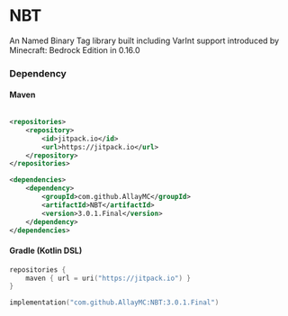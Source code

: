 # NBT
An Named Binary Tag library built including VarInt support introduced by Minecraft: Bedrock Edition in 0.16.0

### Dependency 

#### Maven
```xml

<repositories>
    <repository>
        <id>jitpack.io</id>
        <url>https://jitpack.io</url>
    </repository>
</repositories>

<dependencies>
    <dependency>
        <groupId>com.github.AllayMC</groupId>
        <artifactId>NBT</artifactId>
        <version>3.0.1.Final</version>
    </dependency>
</dependencies>
```

#### Gradle (Kotlin DSL)

```kt
repositories {
    maven { url = uri("https://jitpack.io") }
}

implementation("com.github.AllayMC:NBT:3.0.1.Final")
```